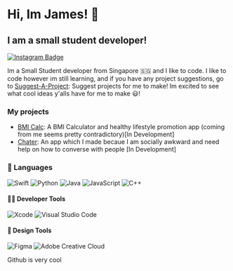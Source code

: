 # Hi, Im James! 👋
## I am a small student developer!

[![Instagram Badge](https://img.shields.io/badge/Instagram-jame__s.ss-blue)](http://instagram.com/jame_s.ss/)

Im a Small Student developer from Singapore 🇸🇬 and I like to code. I like to code however im still learning, and if you have any project suggestions, go to [Suggest-A-Project](https://github.com/Jame-s-wift/Suggest-A-Project): Suggest projects for me to make! Im excited to see what cool ideas y'alls have for me to make 😃!

### My projects
- [BMI Calc](https://github.com/Jame-s-wift/BMI-Calc): A BMI Calculator and healthy lifestyle promotion app (coming from me seems pretty contradictory)[In Development]
- [Chater](https://github.com/Jame-s-wift/Chater): An app which I made becaue I am socially awkward and need help on how to converse with people [In Development]

### 💬 Languages
![Swift](https://img.shields.io/badge/-Swift-FA7343?style=for-the-badge&logo=swift&logoColor=white)
![Python](https://img.shields.io/badge/-Python-3776AB?style=for-the-badge&logo=python&logoColor=white)
![Java](https://img.shields.io/badge/-Java-007396?style=for-the-badge&logo=java&logoColor=white)
![JavaScript](https://img.shields.io/badge/-JavaScript-F7DF1E?style=for-the-badge&logo=javascript&logoColor=white)
![C++](https://img.shields.io/badge/-C%2B%2B-00599C?style=for-the-badge&logo=cplusplus&logoColor=white)

#### 👨‍💻 Developer Tools
![Xcode](https://img.shields.io/badge/-Xcode-1575F9?style=for-the-badge&logo=xcode&logoColor=white)
![Visual Studio Code](https://img.shields.io/badge/-Visual%20Studio%20Code-007ACC?style=for-the-badge&logo=visual-studio-code&logoColor=white)

#### 🎨 Design Tools
![Figma](https://img.shields.io/badge/-Figma-F24E1E?style=for-the-badge&logo=figma&logoColor=white)
![Adobe Creative Cloud](https://img.shields.io/badge/-Adobe%20Creative%20Cloud-DA1F26?style=for-the-badge&logo=adobe-creative-cloud&logoColor=white)

Github is very cool
